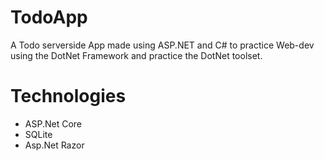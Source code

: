 # TodoApp

A Todo serverside App made using ASP.NET and C# to practice Web-dev using the DotNet Framework and practice the DotNet toolset.

<h1>Technologies</h1>
<ul>
    <li>ASP.Net Core</li>
    <li>SQLite</li>
    <li>Asp.Net Razor</li>
</ul>
